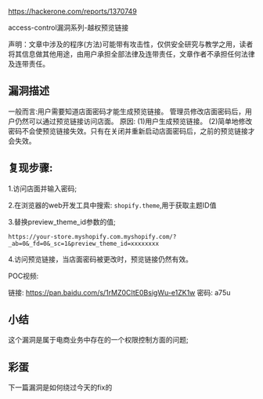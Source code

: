 
https://hackerone.com/reports/1370749

access-control漏洞系列-越权预览链接

声明：文章中涉及的程序(方法)可能带有攻击性，仅供安全研究与教学之用，读者将其信息做其他用途，由用户承担全部法律及连带责任，文章作者不承担任何法律及连带责任。



## 漏洞描述
一般而言:用户需要知道店面密码才能生成预览链接。
管理员修改店面密码后，用户仍然可以通过预览链接访问店面。
原因:
(1)用户生成预览链接。
(2)简单地修改密码不会使预览链接失效。只有在关闭并重新启动店面密码后，之前的预览链接才会失效。

## 复现步骤:
1.访问店面并输入密码;

2.在浏览器的web开发工具中搜索: `shopify.theme`,用于获取主题ID值

3.替换preview_theme_id参数的值;
```
https://your-store.myshopify.com.myshopify.com/?_ab=0&_fd=0&_sc=1&preview_theme_id=xxxxxxxx
```
4.访问预览链接，当店面密码被更改时，预览链接仍然有效。

POC视频:

链接: https://pan.baidu.com/s/1rMZ0CItE0BsigWu-e1ZK1w  密码: a75u
## 小结
这个漏洞是属于电商业务中存在的一个权限控制方面的问题;

## 彩蛋
下一篇漏洞是如何绕过今天的fix的
